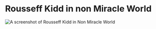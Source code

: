 # Rousseff Kidd in non Miracle World

![A screenshot of Rousseff Kidd in Non Miracle World](https://raw.githubusercontent.com/tapiocalabs/rousseff-kidd-in-non-miracle-world/master/alex-kidd.jpg)
